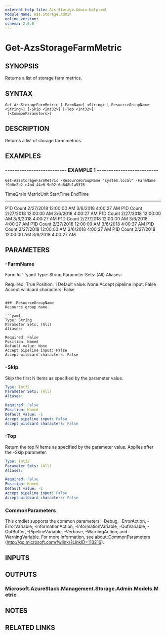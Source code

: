 ```yaml
---
external help file: Azs.Storage.Admin-help.xml
Module Name: Azs.Storage.Admin
online version: 
schema: 2.0.0
---
```


# Get-AzsStorageFarmMetric

## SYNOPSIS
Returns a list of storage farm metrics.

## SYNTAX

```
Get-AzsStorageFarmMetric [-FarmName] <String> [-ResourceGroupName <String>] [-Skip <Int32>] [-Top <Int32>]
 [<CommonParameters>]
```

## DESCRIPTION
Returns a list of storage farm metrics.

## EXAMPLES

### -------------------------- EXAMPLE 1 --------------------------
```
Get-AzsStorageFarmMetric -ResourceGroupName "system.local" -FarmName f9b8e2e2-e4b4-44e0-9d92-6a848b1a5376
```

TimeGrain                      MetricUnit                     StartTime                      EndTime
---------                      ----------                     ---------                      -------
P1D                            Count                          2/27/2018 12:00:00 AM          3/6/2018 4:00:27 AM
P1D                            Count                          2/27/2018 12:00:00 AM          3/6/2018 4:00:27 AM
P1D                            Count                          2/27/2018 12:00:00 AM          3/6/2018 4:00:27 AM
P1D                            Count                          2/27/2018 12:00:00 AM          3/6/2018 4:00:27 AM
P1D                            Count                          2/27/2018 12:00:00 AM          3/6/2018 4:00:27 AM
P1D                            Count                          2/27/2018 12:00:00 AM          3/6/2018 4:00:27 AM
P1D                            Count                          2/27/2018 12:00:00 AM          3/6/2018 4:00:27 AM

## PARAMETERS

### -FarmName
Farm Id.```yaml
Type: String
Parameter Sets: (All)
Aliases: 

Required: True
Position: 1
Default value: None
Accept pipeline input: False
Accept wildcard characters: False
```

### -ResourceGroupName
Resource group name.

```yaml
Type: String
Parameter Sets: (All)
Aliases: 

Required: False
Position: Named
Default value: None
Accept pipeline input: False
Accept wildcard characters: False
```

### -Skip
Skip the first N items as specified by the parameter value.

```yaml
Type: Int32
Parameter Sets: (All)
Aliases: 

Required: False
Position: Named
Default value: -1
Accept pipeline input: False
Accept wildcard characters: False
```

### -Top
Return the top N items as specified by the parameter value.
Applies after the -Skip parameter.

```yaml
Type: Int32
Parameter Sets: (All)
Aliases: 

Required: False
Position: Named
Default value: -1
Accept pipeline input: False
Accept wildcard characters: False
```

### CommonParameters
This cmdlet supports the common parameters: -Debug, -ErrorAction, -ErrorVariable, -InformationAction, -InformationVariable, -OutVariable, -OutBuffer, -PipelineVariable, -Verbose, -WarningAction, and -WarningVariable. For more information, see about_CommonParameters (http://go.microsoft.com/fwlink/?LinkID=113216).

## INPUTS

## OUTPUTS

### Microsoft.AzureStack.Management.Storage.Admin.Models.Metric

## NOTES

## RELATED LINKS

